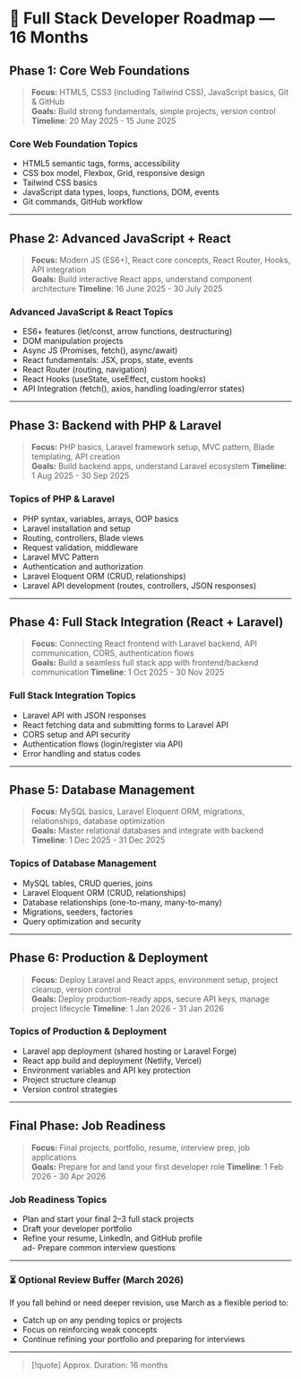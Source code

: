 # 🚀 Full Stack Developer Roadmap — 16 Months

## Phase 1: Core Web Foundations
> **Focus:** HTML5, CSS3 (including Tailwind CSS), JavaScript basics, Git & GitHub  
> **Goals:** Build strong fundamentals, simple projects, version control
> **Timeline**: 20 May 2025 - 15 June 2025

### Core Web Foundation Topics
- HTML5 semantic tags, forms, accessibility    
- CSS box model, Flexbox, Grid, responsive design    
- Tailwind CSS basics    
- JavaScript data types, loops, functions, DOM, events    
- Git commands, GitHub workflow

---

## Phase 2: Advanced JavaScript + React
> **Focus:** Modern JS (ES6+), React core concepts, React Router, Hooks, API integration  
> **Goals:** Build interactive React apps, understand component architecture
> **Timeline**: 16 June 2025 - 30 July 2025

### Advanced JavaScript & React Topics
- ES6+ features (let/const, arrow functions, destructuring)    
- DOM manipulation projects    
- Async JS (Promises, fetch(), async/await) 
- React fundamentals: JSX, props, state, events    
- React Router (routing, navigation)    
- React Hooks (useState, useEffect, custom hooks)    
- API Integration (fetch(), axios, handling loading/error states)

---

## Phase 3: Backend with PHP & Laravel
> **Focus:** PHP basics, Laravel framework setup, MVC pattern, Blade templating, API creation  
> **Goals:** Build backend apps, understand Laravel ecosystem
> **Timeline**: 1 Aug 2025 - 30 Sep 2025

### Topics of PHP & Laravel
- PHP syntax, variables, arrays, OOP basics    
- Laravel installation and setup    
- Routing, controllers, Blade views    
- Request validation, middleware    
- Laravel MVC Pattern    
- Authentication and authorization    
- Laravel Eloquent ORM (CRUD, relationships)    
- Laravel API development (routes, controllers, JSON responses) 

---

## Phase 4: Full Stack Integration (React + Laravel)
> **Focus:** Connecting React frontend with Laravel backend, API communication, CORS, authentication flows  
> **Goals:** Build a seamless full stack app with frontend/backend communication
> **Timeline**: 1 Oct 2025 - 30 Nov 2025

### Full Stack Integration Topics
- Laravel API with JSON responses    
- React fetching data and submitting forms to Laravel API    
- CORS setup and API security    
- Authentication flows (login/register via API)    
- Error handling and status codes

---

## Phase 5: Database Management
> **Focus:** MySQL basics, Laravel Eloquent ORM, migrations, relationships, database optimization  
>**Goals:** Master relational databases and integrate with backend
> **Timeline**: 1 Dec 2025 - 31 Dec 2025

### Topics of Database Management
- MySQL tables, CRUD queries, joins    
- Laravel Eloquent ORM (CRUD, relationships)    
- Database relationships (one-to-many, many-to-many)    
- Migrations, seeders, factories    
- Query optimization and security    

---

## Phase 6: Production & Deployment
> **Focus:** Deploy Laravel and React apps, environment setup, project cleanup, version control  
> **Goals:** Deploy production-ready apps, secure API keys, manage project lifecycle
> **Timeline**: 1 Jan 2026 - 31 Jan 2026

### Topics of Production & Deployment
- Laravel app deployment (shared hosting or Laravel Forge)    
- React app build and deployment (Netlify, Vercel)    
- Environment variables and API key protection    
- Project structure cleanup    
- Version control strategies    

---


## Final Phase: Job Readiness
> **Focus:** Final projects, portfolio, resume, interview prep, job applications  
> **Goals:** Prepare for and land your first developer role
> **Timeline**: 1 Feb 2026 - 30 Apr 2026

### Job Readiness Topics
- Plan and start your final 2–3 full stack projects
- Draft your developer portfolio    
- Refine your resume, LinkedIn, and GitHub profile    
ad- Prepare common interview questions

---

### ⏳ **Optional Review Buffer (March 2026)**  
If you fall behind or need deeper revision, use March as a flexible period to:

- Catch up on any pending topics or projects    
- Focus on reinforcing weak concepts    
- Continue refining your portfolio and preparing for interviews

---

>[!quote] Approx. Duration: 16 months